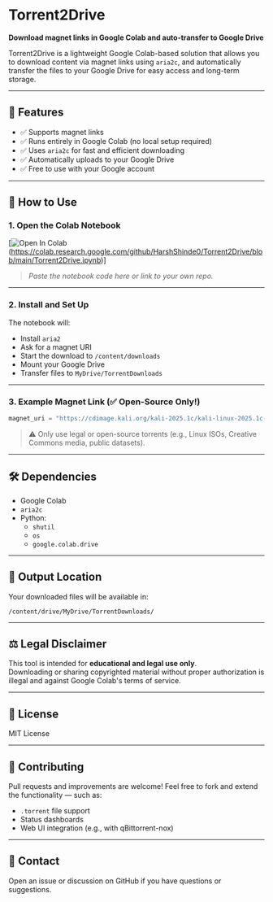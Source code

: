 # Torrent2Drive

**Download magnet links in Google Colab and auto-transfer to Google Drive**

Torrent2Drive is a lightweight Google Colab-based solution that allows you to download content via magnet links using `aria2c`, and automatically transfer the files to your Google Drive for easy access and long-term storage.

---

## 🚀 Features

- ✅ Supports magnet links  
- ✅ Runs entirely in Google Colab (no local setup required)  
- ✅ Uses `aria2c` for fast and efficient downloading  
- ✅ Automatically uploads to your Google Drive  
- ✅ Free to use with your Google account  

---

## 📓 How to Use

### 1. Open the Colab Notebook

[![Open In Colab](https://colab.research.google.com/assets/colab-badge.svg)(https://colab.research.google.com/github/HarshShinde0/Torrent2Drive/blob/main/Torrent2Drive.ipynb)]

> _Paste the notebook code here or link to your own repo._

---

### 2. Install and Set Up

The notebook will:

- Install `aria2`
- Ask for a magnet URI
- Start the download to `/content/downloads`
- Mount your Google Drive
- Transfer files to `MyDrive/TorrentDownloads`

---

### 3. Example Magnet Link (✅ Open-Source Only!)

```python
magnet_uri = "https://cdimage.kali.org/kali-2025.1c/kali-linux-2025.1c-installer-amd64.iso.torrent"  # OR magnet:?xt=urn:btih:..
```

> ⚠️ Only use legal or open-source torrents (e.g., Linux ISOs, Creative Commons media, public datasets).

---

## 🛠️ Dependencies

- Google Colab  
- `aria2c`  
- Python:  
  - `shutil`  
  - `os`  
  - `google.colab.drive`

---

## 📁 Output Location

Your downloaded files will be available in:

```
/content/drive/MyDrive/TorrentDownloads/
```

---

## ⚖️ Legal Disclaimer

This tool is intended for **educational and legal use only**.  
Downloading or sharing copyrighted material without proper authorization is illegal and against Google Colab's terms of service.

---

## 📄 License

MIT License

---

## 🤝 Contributing

Pull requests and improvements are welcome! Feel free to fork and extend the functionality — such as:

- `.torrent` file support  
- Status dashboards  
- Web UI integration (e.g., with qBittorrent-nox)

---

## 💬 Contact

Open an issue or discussion on GitHub if you have questions or suggestions.
